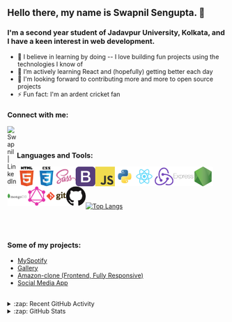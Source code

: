 ## Hello there, my name is Swapnil Sengupta. 👋

### I'm a second year student of Jadavpur University, Kolkata, and I have a keen interest in web development.

- 🔭 I believe in learning by doing -- I love building fun projects using the technologies I know of
- 🌱 I’m actively learning React and (hopefully) getting better each day
- 👯 I'm looking forward to contributing more and more to open source projects
- ⚡ Fun fact: I'm an ardent cricket fan

### Connect with me:

[<img align="left" alt="Swapnil | LinkedIn" width="22px" src="https://cdn.jsdelivr.net/npm/simple-icons@v3/icons/linkedin.svg" />][linkedin]

<br />
<br />

### Languages and Tools:

<img align="left" alt="HTML5" width="45px" src="https://raw.githubusercontent.com/github/explore/80688e429a7d4ef2fca1e82350fe8e3517d3494d/topics/html/html.png" />
<img align="left" alt="CSS3" width="45px" src="https://raw.githubusercontent.com/github/explore/80688e429a7d4ef2fca1e82350fe8e3517d3494d/topics/css/css.png" />
<img align="left" alt="Sass" width="45px" src="https://raw.githubusercontent.com/github/explore/80688e429a7d4ef2fca1e82350fe8e3517d3494d/topics/sass/sass.png" />
<img align="left" alt="Bootstrap" width="45px" src="https://raw.githubusercontent.com/github/explore/80688e429a7d4ef2fca1e82350fe8e3517d3494d/topics/bootstrap/bootstrap.png" />
<img align="left" alt="JavaScript" width="45px" src="https://raw.githubusercontent.com/github/explore/80688e429a7d4ef2fca1e82350fe8e3517d3494d/topics/javascript/javascript.png" />
<img align="left" alt="Python" width="45px" src="https://raw.githubusercontent.com/github/explore/80688e429a7d4ef2fca1e82350fe8e3517d3494d/topics/python/python.png" />
<img align="left" alt="React" width="45px" src="https://raw.githubusercontent.com/github/explore/80688e429a7d4ef2fca1e82350fe8e3517d3494d/topics/react/react.png" />
<img align="left" alt="Redux" width="45px" src="https://raw.githubusercontent.com/github/explore/80688e429a7d4ef2fca1e82350fe8e3517d3494d/topics/redux/redux.png" />
<img align="left" alt="Express" width="45px" src="https://raw.githubusercontent.com/github/explore/80688e429a7d4ef2fca1e82350fe8e3517d3494d/topics/express/express.png" />
<img align="left" alt="Node.js" width="45px" src="https://raw.githubusercontent.com/github/explore/80688e429a7d4ef2fca1e82350fe8e3517d3494d/topics/nodejs/nodejs.png" />
<img align="left" alt="MongoDB" width="45px" src="https://raw.githubusercontent.com/github/explore/80688e429a7d4ef2fca1e82350fe8e3517d3494d/topics/mongodb/mongodb.png" />
<img align="left" alt="GraphQL" width="45px" src="https://raw.githubusercontent.com/github/explore/5c058a388828bb5fde0bcafd4bc867b5bb3f26f3/topics/graphql/graphql.png" />
<img align="left" alt="Git" width="45px" src="https://raw.githubusercontent.com/github/explore/80688e429a7d4ef2fca1e82350fe8e3517d3494d/topics/git/git.png" />
<img align="left" alt="GitHub" width="45px" src="https://raw.githubusercontent.com/github/explore/78df643247d429f6cc873026c0622819ad797942/topics/github/github.png" />


<br />
<br />
<br />
<br />

[![Top Langs](https://github-readme-stats.vercel.app/api/top-langs/?username=Swapnil-2001&layout=compact)](https://github.com/Swapnil-2001/github-readme-stats)

<br />
<br />

### Some of my projects:

- [MySpotify](https://myspotify-aa2ed.web.app/)
- [Gallery](https://photo-gallery-46ff0.web.app/)
- [Amazon-clone (Frontend, Fully Responsive)](https://clone-cafe3.web.app)
- [Social Media App](https://lucid-archimedes-eeb6ef.netlify.app/)

<br />


<details>
  <summary>:zap: Recent GitHub Activity</summary>

<!--START_SECTION:activity-->
1. 🎉 Merged PR [#1694](https://github.com/processing/p5.js-web-editor/pull/1694) in [processing/p5.js-web-editor](https://github.com/processing/p5.js-web-editor)
2. 🎉 Merged PR [#1668](https://github.com/processing/p5.js-web-editor/pull/1668) in [processing/p5.js-web-editor](https://github.com/processing/p5.js-web-editor)
3. 💪 Opened issues [#1266](https://github.com/LeetCode-Feedback/LeetCode-Feedback/issues/1266) and [#1584](https://github.com/LeetCode-Feedback/LeetCode-Feedback/issues/1584) to add missing testcases in [LeetCode](https://github.com/LeetCode-Feedback/LeetCode-Feedback); the testcases were added
4. 🎉 Merged PR [#116](https://github.com/Py-Contributors/AlgorithmsAndDataStructure/pull/116) in [Py-Contributors/AlgorithmsAndDataStructure](https://github.com/Py-Contributors/AlgorithmsAndDataStructure)
5. 🎉 Merged PR [#1618](https://github.com/processing/p5.js-web-editor/pull/1618) in [processing/p5.js-web-editor](https://github.com/processing/p5.js-web-editor)
<!--6. 🎉 Merged PR [#27](https://github.com/ayushjainrksh/conactivity/pull/27) in [ayushjainrksh/conactivity](https://github.com/ayushjainrksh/conactivity)-->
<!--END_SECTION:activity-->

</details>

<details>
  <summary>:zap: GitHub Stats</summary>

  <img align="left" alt="codeSTACKr's GitHub Stats" src="https://github-readme-stats-ebon-nine.vercel.app/api?username=Swapnil-2001&show_icons=true&hide_border=true&theme=tokyonight" />

</details>


[linkedin]: https://www.linkedin.com/in/swapnil-sengupta-110498198/
